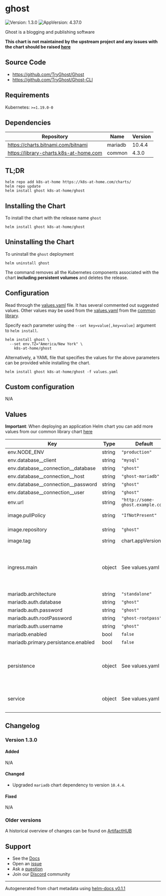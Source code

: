 # ghost

![Version: 1.3.0](https://img.shields.io/badge/Version-1.3.0-informational?style=flat-square) ![AppVersion: 4.37.0](https://img.shields.io/badge/AppVersion-4.37.0-informational?style=flat-square)

Ghost is a blogging and publishing software

**This chart is not maintained by the upstream project and any issues with the chart should be raised [here](https://github.com/k8s-at-home/charts/issues/new/choose)**

## Source Code

* <https://github.com/TryGhost/Ghost>
* <https://github.com/TryGhost/Ghost-CLI>

## Requirements

Kubernetes: `>=1.19.0-0`

## Dependencies

| Repository | Name | Version |
|------------|------|---------|
| https://charts.bitnami.com/bitnami | mariadb | 10.4.4 |
| https://library-charts.k8s-at-home.com | common | 4.3.0 |

## TL;DR

```console
helm repo add k8s-at-home https://k8s-at-home.com/charts/
helm repo update
helm install ghost k8s-at-home/ghost
```

## Installing the Chart

To install the chart with the release name `ghost`

```console
helm install ghost k8s-at-home/ghost
```

## Uninstalling the Chart

To uninstall the `ghost` deployment

```console
helm uninstall ghost
```

The command removes all the Kubernetes components associated with the chart **including persistent volumes** and deletes the release.

## Configuration

Read through the [values.yaml](./values.yaml) file. It has several commented out suggested values.
Other values may be used from the [values.yaml](https://github.com/k8s-at-home/library-charts/tree/main/charts/stable/common/values.yaml) from the [common library](https://github.com/k8s-at-home/library-charts/tree/main/charts/stable/common).

Specify each parameter using the `--set key=value[,key=value]` argument to `helm install`.

```console
helm install ghost \
  --set env.TZ="America/New York" \
    k8s-at-home/ghost
```

Alternatively, a YAML file that specifies the values for the above parameters can be provided while installing the chart.

```console
helm install ghost k8s-at-home/ghost -f values.yaml
```

## Custom configuration

N/A

## Values

**Important**: When deploying an application Helm chart you can add more values from our common library chart [here](https://github.com/k8s-at-home/library-charts/tree/main/charts/stable/common)

| Key | Type | Default | Description |
|-----|------|---------|-------------|
| env.NODE_ENV | string | `"production"` |  |
| env.database__client | string | `"mysql"` |  |
| env.database__connection__database | string | `"ghost"` |  |
| env.database__connection__host | string | `"ghost-mariadb"` |  |
| env.database__connection__password | string | `"ghost"` |  |
| env.database__connection__user | string | `"ghost"` |  |
| env.url | string | `"http://some-ghost.example.com"` |  |
| image.pullPolicy | string | `"IfNotPresent"` | image pull policy |
| image.repository | string | `"ghost"` | image repository |
| image.tag | string | chart.appVersion | image tag |
| ingress.main | object | See values.yaml | Enable and configure ingress settings for the chart under this key. |
| mariadb.architecture | string | `"standalone"` |  |
| mariadb.auth.database | string | `"ghost"` |  |
| mariadb.auth.password | string | `"ghost"` |  |
| mariadb.auth.rootPassword | string | `"ghost-rootpass"` |  |
| mariadb.auth.username | string | `"ghost"` |  |
| mariadb.enabled | bool | `false` |  |
| mariadb.primary.persistance.enabled | bool | `false` |  |
| persistence | object | See values.yaml | Configure persistence settings for the chart under this key. |
| service | object | See values.yaml | Configures service settings for the chart. |

## Changelog

### Version 1.3.0

#### Added

N/A

#### Changed

* Upgraded `mariadb` chart dependency to version `10.4.4`.

#### Fixed

N/A

### Older versions

A historical overview of changes can be found on [ArtifactHUB](https://artifacthub.io/packages/helm/k8s-at-home/ghost?modal=changelog)

## Support

- See the [Docs](https://docs.k8s-at-home.com/our-helm-charts/getting-started/)
- Open an [issue](https://github.com/k8s-at-home/charts/issues/new/choose)
- Ask a [question](https://github.com/k8s-at-home/organization/discussions)
- Join our [Discord](https://discord.gg/sTMX7Vh) community

----------------------------------------------
Autogenerated from chart metadata using [helm-docs v0.1.1](https://github.com/k8s-at-home/helm-docs/releases/v0.1.1)
